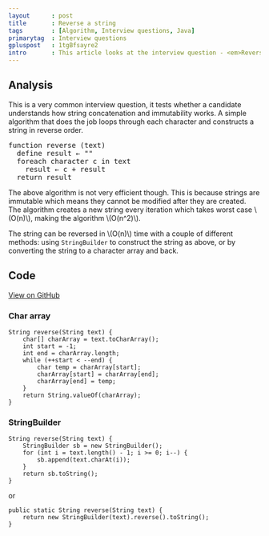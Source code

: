 ```yaml
---
layout      : post
title       : Reverse a string
tags        : [Algorithm, Interview questions, Java]
primarytag  : Interview questions
gpluspost   : 1tgBfsayre2
intro       : This article looks at the interview question - <em>Reverse a string in the most efficient way possible. For example an input of <code>"abc123"</code> will result in the output <code>"321cba"</code></em>.
---
```


## Analysis

This is a very common interview question, it tests whether a candidate understands how string concatenation and immutability works. A simple algorithm that does the job loops through each character and constructs a string in reverse order.

<pre>
function reverse (text)
  define result &larr; ""
  foreach character c in text
    result &larr; c + result
  return result
</pre>

The above algorithm is not very efficient though. This is because strings are immutable which means they cannot be modified after they are created. The algorithm creates a new string every iteration which takes worst case \\(O(n)\\), making the algorithm \\(O(n^2)\\).

The string can be reversed in \\(O(n)\\) time with a couple of different methods: using `StringBuilder` to construct the string as above, or by converting the string to a character array and back.



## Code

[View on GitHub][1]

### Char array

<!--prettify lang=java-->
    String reverse(String text) {
        char[] charArray = text.toCharArray();
        int start = -1;
        int end = charArray.length;
        while (++start < --end) {
            char temp = charArray[start];
            charArray[start] = charArray[end];
            charArray[end] = temp;
        }
        return String.valueOf(charArray);
    }

### StringBuilder

<!--prettify lang=java-->
    String reverse(String text) {
        StringBuilder sb = new StringBuilder();
        for (int i = text.length() - 1; i >= 0; i--) {
            sb.append(text.charAt(i));
        }
        return sb.toString();
    }

or

<!--prettify lang=java-->
    public static String reverse(String text) {
        return new StringBuilder(text).reverse().toString();
    }

[1]: https://github.com/Tyriar/growing-with-the-web/tree/master/com/growingwiththeweb/algorithms/interviewQuestions/reverseString
